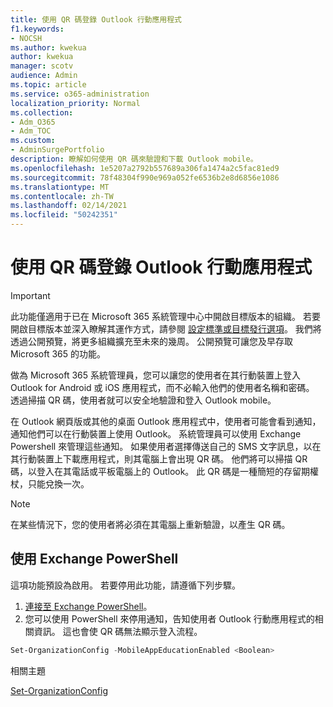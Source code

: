 ```yaml
---
title: 使用 QR 碼登錄 Outlook 行動應用程式
f1.keywords:
- NOCSH
ms.author: kwekua
author: kwekua
manager: scotv
audience: Admin
ms.topic: article
ms.service: o365-administration
localization_priority: Normal
ms.collection:
- Adm_O365
- Adm_TOC
ms.custom:
- AdminSurgePortfolio
description: 瞭解如何使用 QR 碼來驗證和下載 Outlook mobile。
ms.openlocfilehash: 1e5207a2792b557689a306fa1474a2c5fac81ed9
ms.sourcegitcommit: 78f48304f990e969a052fe6536b2e8d6856e1086
ms.translationtype: MT
ms.contentlocale: zh-TW
ms.lasthandoff: 02/14/2021
ms.locfileid: "50242351"
---
```

# <a name="use-a-qr-code-to-sign-in-to-the-outlook-mobile-apps"></a>使用 QR 碼登錄 Outlook 行動應用程式

> [!IMPORTANT]
> 此功能僅適用于已在 Microsoft 365 系統管理中心中開啟目標版本的組織。 若要開啟目標版本並深入瞭解其運作方式，請參閱 [設定標準或目標發行選項](release-options-in-office-365.md)。 我們將透過公開預覽，將更多組織擴充至未來的幾周。 公開預覽可讓您及早存取 Microsoft 365 的功能。

做為 Microsoft 365 系統管理員，您可以讓您的使用者在其行動裝置上登入 Outlook for Android 或 iOS 應用程式，而不必輸入他們的使用者名稱和密碼。 透過掃描 QR 碼，使用者就可以安全地驗證和登入 Outlook mobile。

在 Outlook 網頁版或其他的桌面 Outlook 應用程式中，使用者可能會看到通知，通知他們可以在行動裝置上使用 Outlook。 系統管理員可以使用 Exchange Powershell 來管理這些通知。 如果使用者選擇傳送自己的 SMS 文字訊息，以在其行動裝置上下載應用程式，則其電腦上會出現 QR 碼。 他們將可以掃描 QR 碼，以登入在其電話或平板電腦上的 Outlook。 此 QR 碼是一種簡短的存留期權杖，只能兌換一次。

> [!NOTE]
> 在某些情況下，您的使用者將必須在其電腦上重新驗證，以產生 QR 碼。

## <a name="use-exchange-powershell"></a>使用 Exchange PowerShell

這項功能預設為啟用。 若要停用此功能，請遵循下列步驟。

1. [連接至 Exchange PowerShell](https://docs.microsoft.com/powershell/exchange/connect-to-exchange-online-powershell?view=exchange-ps)。
2. 您可以使用 PowerShell 來停用通知，告知使用者 Outlook 行動應用程式的相關資訊。 這也會使 QR 碼無法顯示登入流程。

```powershell
Set-OrganizationConfig -MobileAppEducationEnabled <Boolean>
```

相關主題

[Set-OrganizationConfig](https://docs.microsoft.com/powershell/module/exchange/set-organizationconfig?view=exchange-ps)
